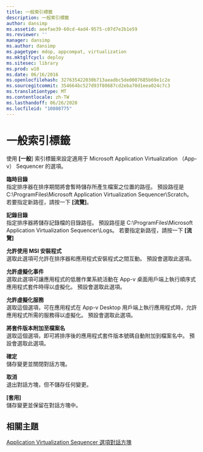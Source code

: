 ```yaml
---
title: 一般索引標籤
description: 一般索引標籤
author: dansimp
ms.assetid: aeefae39-60cd-4ad4-9575-c07d7e2b1e59
ms.reviewer: ''
manager: dansimp
ms.author: dansimp
ms.pagetype: mdop, appcompat, virtualization
ms.mktglfcycl: deploy
ms.sitesec: library
ms.prod: w10
ms.date: 06/16/2016
ms.openlocfilehash: 327635422030b713aeadbc5de0007685b69e1c2e
ms.sourcegitcommit: 354664bc527d93f80687cd2eba70d1eea024c7c3
ms.translationtype: MT
ms.contentlocale: zh-TW
ms.lasthandoff: 06/26/2020
ms.locfileid: "10808775"
---
```

# 一般索引標籤


使用 **[一般**] 索引標籤來設定適用于 Microsoft Application Virtualization （App-v） Sequencer 的選項。

<a href="" id="scratch-directory"></a>**臨時目錄**  
指定排序器在排序期間將會暫時儲存所產生檔案之位置的路徑。 預設路徑是 C:\\ProgramFiles\\Microsoft Application Virtualization Sequencer\\Scratch。 若要指定新路徑，請按一下 **[流覽]**。

<a href="" id="log-directory"></a>**記錄目錄**  
指定排序器將儲存記錄檔的目錄路徑。 預設路徑是 C:\\ProgramFiles\\Microsoft Application Virtualization Sequencer\\Logs。 若要指定新路徑，請按一下 **[流覽]**

<a href="" id="allow-use-of-msi-installer"></a>**允許使用 MSI 安裝程式**  
選取此選項可允許在排序器和應用程式安裝程式之間互動。 預設會選取此選項。

<a href="" id="allow-virtualization-of-events"></a>**允許虛擬化事件**  
選取此選項可讓應用程式的低層作業系統活動在 App-v 桌面用戶端上執行順序式應用程式套件時得以虛擬化。 預設會選取此選項。

<a href="" id="allow-virtualization-of-services"></a>**允許虛擬化服務**  
選取這個選項，可在應用程式在 App-v Desktop 用戶端上執行應用程式時，允許應用程式所需的服務得以虛擬化。 預設會選取此選項。

<a href="" id="append-package-version-to-filename"></a>**將套件版本附加至檔案名**  
選取這個選項，即可將排序後的應用程式套件版本號碼自動附加到檔案名中。 預設會選取此選項。

<a href="" id="ok"></a>**確定**  
儲存變更並關閉對話方塊。

<a href="" id="cancel"></a>**取消**  
退出對話方塊，但不儲存任何變更。

<a href="" id="apply"></a>**[套用]**  
儲存變更並保留在對話方塊中。

## 相關主題


[Application Virtualization Sequencer 選項對話方塊](application-virtualization-sequencer-options-dialog-box.md)

 

 





